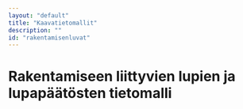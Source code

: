 ```yaml
---
layout: "default"
title: "Kaavatietomallit"
description: ""
id: "rakentamisenluvat"
---
```

# Rakentamiseen liittyvien lupien ja lupapäätösten tietomalli

